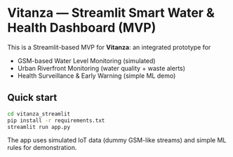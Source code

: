 # Vitanza — Streamlit Smart Water & Health Dashboard (MVP)

This is a Streamlit-based MVP for **Vitanza**: an integrated prototype for
- GSM-based Water Level Monitoring (simulated)
- Urban Riverfront Monitoring (water quality + waste alerts)
- Health Surveillance & Early Warning (simple ML demo)

## Quick start
```bash
cd vitanza_streamlit
pip install -r requirements.txt
streamlit run app.py
```

The app uses simulated IoT data (dummy GSM-like streams) and simple ML rules for demonstration.